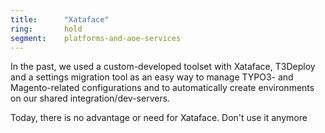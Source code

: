 ```yaml
---
title:      "Xataface"
ring:       hold
segment:    platforms-and-aoe-services
---
```


In the past, we used a custom-developed toolset with Xataface, T3Deploy and a settings migration tool as an easy way to manage TYPO3- and Magento-related configurations and to automatically create environments on our shared integration/dev-servers.

Today, there is no advantage or need for Xataface. Don't use it anymore

